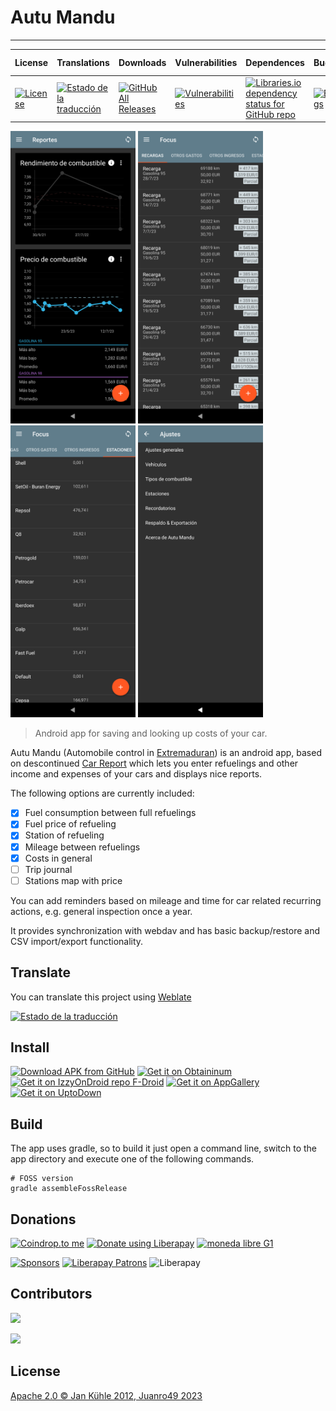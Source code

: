 # Autu Mandu
---

| License | Translations | Downloads | Vulnerabilities | Dependences | Bugs | Latest Version |
|---|---|---|---|---|---|---|
| [![License](https://img.shields.io/github/license/juanro49/autu-mandu)](https://opensource.org/licenses/Apache-2.0) | [![Estado de la traducción](https://hosted.weblate.org/widgets/autu-mandu/-/autu-mandu/svg-badge.svg)](https://hosted.weblate.org/engage/autu-mandu/?utm_source=widget) | [![GitHub All Releases](https://img.shields.io/github/downloads/juanro49/autu-mandu/total)](https://github.com/juanro49/autu-mandu#install) | [![Vulnerabilities](https://sonarcloud.io/api/project_badges/measure?project=juanro49_autu-mandu&metric=vulnerabilities)](https://sonarcloud.io/dashboard?id=juanro49_autu-mandu) | [![Libraries.io dependency status for GitHub repo](https://img.shields.io/librariesio/github/juanro49/autu-mandu)](https://libraries.io/github/juanro49/autu-mandu) | [![Bugs](https://sonarcloud.io/api/project_badges/measure?project=juanro49_autu-mandu&metric=bugs)](https://sonarcloud.io/dashboard?id=juanro49_autu-mandu) | ![Latest version](https://img.shields.io/endpoint?url=https://apt.izzysoft.de/fdroid/api/v1/shield/org.juanro.autumandu) |

<p>
    <img src="./metadata/android/es-ES/images/phoneScreenshots/Autu-Mandu_001.png" data-canonical-src="./metadata/android/es-ES/images/phoneScreenshots/Autu-Mandu_001.png" width="200px"/>
    <img src="./metadata/android/es-ES/images/phoneScreenshots/Autu-Mandu_002.png" data-canonical-src="./metadata/android/es-ES/images/phoneScreenshots/Autu-Mandu_002.png" width="200px"/>
    <img src="./metadata/android/es-ES/images/phoneScreenshots/Autu-Mandu_003.png" data-canonical-src="./metadata/android/es-ES/images/phoneScreenshots/Autu-Mandu_003.png" width="200px"/>
    <img src="./metadata/android/es-ES/images/phoneScreenshots/Autu-Mandu_004.png" data-canonical-src="./metadata/android/es-ES/images/phoneScreenshots/Autu-Mandu_004.png" width="200px"/>
</p>

> Android app for saving and looking up costs of your car.

Autu Mandu (Automobile control in [Extremaduran](https://ext.wikipedia.org/wiki/Lengua_estreme%C3%B1a)) is an android app, based on descontinued [Car Report](https://bitbucket.org/frigus02/car-report) which lets you enter refuelings and other income and expenses of your cars and displays nice reports.

The following options are currently included:
- [x] Fuel consumption between full refuelings
- [x] Fuel price of refueling
- [x] Station of refueling
- [x] Mileage between refuelings
- [x] Costs in general
- [ ] Trip journal
- [ ] Stations map with price

You can add reminders based on mileage and time for car related recurring actions, e.g. general
inspection once a year.

It provides synchronization with webdav and has basic backup/restore and CSV
import/export functionality.

## Translate

You can translate this project using [Weblate](https://hosted.weblate.org/projects/autu-mandu/)

[![Estado de la traducción](https://hosted.weblate.org/widgets/autu-mandu/-/autu-mandu/multi-auto.svg)](https://hosted.weblate.org/engage/autu-mandu/?utm_source=widget)

## Install

[<img src="https://user-images.githubusercontent.com/663460/26973090-f8fdc986-4d14-11e7-995a-e7c5e79ed925.png"
    alt="Download APK from GitHub"
    height="80">](https://github.com/juanro49/autu-mandu/releases/latest)
[<img src="https://raw.githubusercontent.com/vitorpamplona/amethyst/main/docs/design/obtainium.png"
    alt="Get it on Obtaininum"
    height="80">](https://github.com/ImranR98/Obtainium)
[<img src="https://gitlab.com/IzzyOnDroid/repo/-/raw/master/assets/IzzyOnDroid.png"
    alt="Get it on IzzyOnDroid repo F-Droid"
    height="80">](https://apt.izzysoft.de/fdroid/index/apk/org.juanro.autumandu)
[<img src="https://consumer-img.huawei.com/content/dam/huawei-cbg-site/common/campaign/emui91/images/Badge-Black.png"
    alt="Get it on AppGallery"
    height="60">](https://url.cloud.huawei.com/n83tvRcJmE?shareTo=qrcode)
[<img src="https://stc.utdstc.com/img/download-uptodown1.png"
    alt="Get it on UptoDown"
    height="60">](https://autu-mandu.uptodown.com/android)

## Build

The app uses gradle, so to build it just open a command line, switch to the app directory and
execute one of the following commands.

```
# FOSS version
gradle assembleFossRelease
```
## Donations
[<img src="https://coindrop.to/embed-button.png" border-radius="10px" height="57" width="200px" alt="Coindrop.to me">](https://coindrop.to/juanro49) [<img alt="Donate using Liberapay" border-radius="10px" height="57" width="200px" src="https://liberapay.com/assets/widgets/donate.svg">](https://liberapay.com/juanro49/donate) [<img src="https://cdn.lemediaen442.fr/wp-content/uploads/2021/09/11110246/La-June.jpg" border-radius="10px" height="57" width="200px" alt="moneda libre G1">](https://demo.cesium.app/api/#/v1/payment/5eETo8btrVGYTTyC5nAvqCPmLBok4aRLhxiGP7dy3Wqw?comment=Donaci%C3%B3n%20github)

[<img src="https://img.shields.io/github/sponsors/juanro49" alt="Sponsors">](https://github.com/sponsors/juanro49)
[<img src="https://img.shields.io/liberapay/patrons/juanro49" alt="Liberapay Patrons">](https://liberapay.com/juanro49)
![Liberapay](https://img.shields.io/liberapay/receives/juanro49)

## Contributors

[<img src="https://img.shields.io/github/contributors-anon/juanro49/autu-mandu"/>](https://github.com/juanro49/autu-mandu/graphs/contributors)


[<img src="https://contrib.rocks/image?repo=juanro49/autu-mandu" />](https://github.com/juanro49/autu-mandu/graphs/contributors)

## License

[Apache 2.0 © Jan Kühle 2012, Juanro49 2023](../COPYING)
